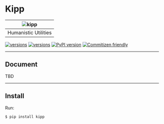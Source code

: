 # Kipp

| ![kipp](https://s3.laisky.com/uploads/2019/06/nolan-comic-ft.jpg)
| :---------------------------------------------------------------:
|                       Humanistic Utilities

[![versions](https://img.shields.io/badge/version-v0.1.4-blue.svg)]()
[![versions](https://img.shields.io/badge/license-LGPL-blue.svg)]()
[![PyPI version](https://badge.fury.io/py/kipp.svg)](https://badge.fury.io/py/kipp)
[![Commitizen friendly](https://img.shields.io/badge/commitizen-friendly-brightgreen.svg)](http://commitizen.github.io/cz-cli/)

---

## Document

TBD

---

## Install

Run:

```sh
$ pip install kipp
```

